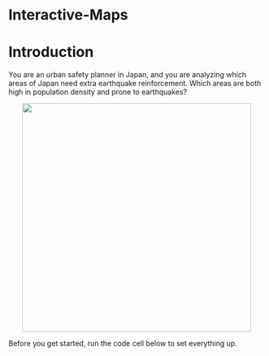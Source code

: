 # Interactive-Maps

# Introduction

You are an urban safety planner in Japan, and you are analyzing which areas of Japan need extra earthquake reinforcement.  Which areas are both high in population density and prone to earthquakes?

<center>
<img src="https://i.imgur.com/Kuh9gPj.png" width="450"><br/>
</center>

Before you get started, run the code cell below to set everything up.
